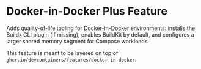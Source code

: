 # Docker-in-Docker Plus Feature

Adds quality-of-life tooling for Docker-in-Docker environments: installs the Buildx CLI plugin (if missing), enables BuildKit by default, and configures a larger shared memory segment for Compose workloads.

This feature is meant to be layered on top of `ghcr.io/devcontainers/features/docker-in-docker`.

